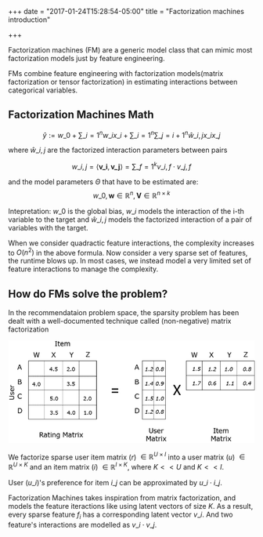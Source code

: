 +++
date = "2017-01-24T15:28:54-05:00"
title = "Factorization machines introduction"

+++

Factorization machines (FM) are a generic model class that can mimic most factorization models just by feature engineering.

FMs combine feature engineering with factorization models(matrix factorization or tensor factorization) in estimating interactions between categorical variables.

<!-- Factorization machines (FMs) uses linear regression and matrix factorization to model sparse feature interactions but in linear time.
 -->
## Factorization Machines Math 

$$\hat y := w\_0 + \sum\_{i= 1}^n w\_i x\_i + \sum\_{i = 1}^n \sum\_{j = i+1}^n \hat w\_{i,j} x\_i x\_j$$

where $\hat w\_{i,j}$ are the factorized interaction parameters between pairs

$$w\_{i, j} = \langle \mathbf{v\_i}, \mathbf{v\_j}\rangle = \sum\_{f = 1}^k v\_{i,f} \cdot v\_{j,f}$$

and the model parameters $\Theta$ that have to be estimated are:
$$w\_{0}, \mathbf{w} \in \mathbb{R}^n, \mathbf{V} \in \mathbb{R}^{n \times k}$$

Intepretation: $w\_0$ is the global bias, $w\_i$ models the interaction of the i-th variable to the target and $\hat w\_{i, j}$ models the factorized interaction of a pair of variables with the target.

When we consider quadractic feature interactions, the complexity increases to $O(n^2)$ in the above formula. Now consider a very sparse set of features, the runtime blows up. In most cases, we instead model a very limited set of feature interactions to manage the complexity.

## How do FMs solve the problem?
In the recommendataion problem space, the sparsity problem has been dealt with a well-documented technique called (non-negative) matrix factorization


![Example image](/images/factorization.png)

We factorize sparse user item matrix $( r )$ $\in \mathbb{R}^{U \times I}$ into a user matrix $(u)$ $\in \mathbb{R}^{U  \times K}$ and an item matrix $(i)$ $\in \mathbb{R}^{I \times K}$, where $K << U$ and $K << I$.

User $(u\_i)$'s preference for item $i\_j$ can be approximated by $u\_i \cdot i\_j$.

Factorization Machines takes inspiration from matrix factorization, and models the feature iteractions like using latent vectors of size $K$. As a result, every sparse feature $f_i$ has a corresponding latent vector $v\_i$. And two feature's interactions are modelled as $v\_i \cdot v\_j$.


<!-- 
$$y = w_0 + \sum\_{i = 1}^n w\_i x\_i + \sum\_{i = 1}^n \sum\_{j = 1}^n \langle v\_i, v\_j \rangle$$ -->